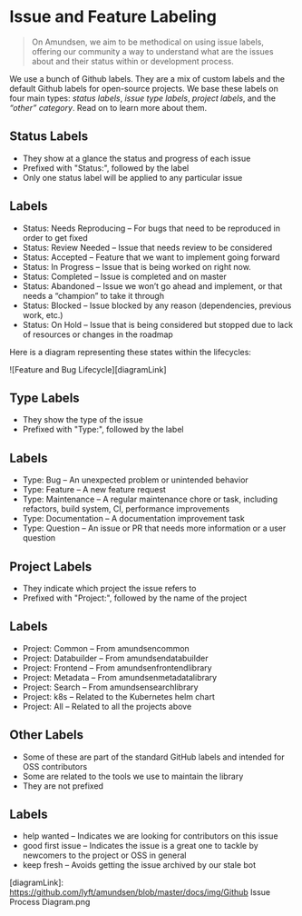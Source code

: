 # Issue and Feature Labeling
> On Amundsen, we aim to be methodical on using issue labels, offering our community a way to understand what are the issues about and their status within or development process.

We use a bunch of Github labels. They are a mix of custom labels and the default Github labels for open-source projects. We base these labels on four main types: *status labels*, *issue type labels*, *project labels*, and the *“other” category*. Read on to learn more about them.

## Status Labels
* They show at a glance the status and progress of each issue
* Prefixed with "Status:", followed by the label
* Only one status label will be applied to any particular issue

## Labels
- Status: Needs Reproducing – For bugs that need to be reproduced in order to get fixed
- Status: Review Needed – Issue that needs review to be considered
- Status: Accepted – Feature that we want to implement going forward
- Status: In Progress – Issue that is being worked on right now.
- Status: Completed – Issue is completed and on master
- Status: Abandoned – Issue we won’t go ahead and implement, or that needs a “champion” to take it through
- Status: Blocked – Issue blocked by any reason (dependencies, previous work, etc.)
- Status: On Hold – Issue that is being considered but stopped due to lack of resources or changes in the roadmap

Here is a diagram representing these states within the lifecycles:

![Feature and Bug Lifecycle][diagramLink]

## Type Labels
* They show the type of the issue
* Prefixed with "Type:", followed by the label

## Labels
- Type: Bug – An unexpected problem or unintended behavior
- Type: Feature – A new feature request
- Type: Maintenance – A regular maintenance chore or task, including refactors, build system, CI, performance improvements
- Type: Documentation – A documentation improvement task
- Type: Question – An issue or PR that needs more information or a user question

## Project Labels
* They indicate which project the issue refers to
* Prefixed with "Project:", followed by the name of the project

## Labels
- Project: Common – From amundsencommon
- Project: Databuilder – From amundsendatabuilder
- Project: Frontend – From amundsenfrontendlibrary
- Project: Metadata – From amundsenmetadatalibrary
- Project: Search – From amundsensearchlibrary
- Project: k8s – Related to the Kubernetes helm chart
- Project: All – Related to all the projects above

## Other Labels
* Some of these are part of the standard GitHub labels and intended for OSS contributors
* Some are related to the tools we use to maintain the library
* They are not prefixed

## Labels
- help wanted – Indicates we are looking for contributors on this issue
- good first issue – Indicates the issue is a great one to tackle by newcomers to the project or OSS in general
- keep fresh – Avoids getting the issue archived by our stale bot


[diagramLink]: https://github.com/lyft/amundsen/blob/master/docs/img/Github Issue Process Diagram.png